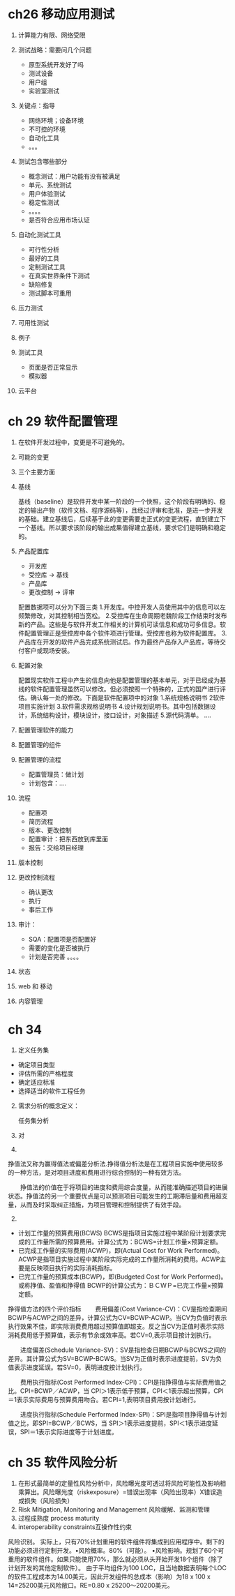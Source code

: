 # ch26 移动应用测试

1. 计算能力有限、网络受限
2. 测试战略：需要问几个问题

    - 原型系统开发好了吗
    - 测试设备
    - 用户组
    - 实验室测试

3. 关键点：指导

    - 网络环境；设备环境
    - 不可控的环境
    - 自动化工具
    - 。。。

4. 测试包含哪些部分

   - 概念测试：用户功能有没有被满足
   - 单元、系统测试
   - 用户体验测试
   - 稳定性测试
   - 。。。。
   - 是否符合应用市场认证

5. 自动化测试工具

   - 可行性分析
   - 最好的工具
   - 定制测试工具
   - 在真实世界条件下测试
   - 缺陷修复
   - 测试脚本可重用

6. 压力测试
7. 可用性测试
8. 例子
9. 测试工具

    - 页面是否正常显示
    - 模拟器

10. 云平台

# ch 29 软件配置管理

1. 在软件开发过程中，变更是不可避免的。
2.  可能的变更
3.  三个主要方面
4.  基线

    基线（baseline）是软件开发中某一阶段的一个快照，这个阶段有明确的、稳定的输出产物（软件文档、程序源码等），且经过评审和批准，是进一步开发的基础。建立基线后，后续基于此的变更需要走正式的变更流程，直到建立下一个基线。所以要求该阶段的输出成果值得建立基线，要求它们是明确和稳定的。

5. 产品配置库

    - 开发库
    - 受控库 -> 基线
    - 产品库
    - 更改控制 -> 评审

    配置数据项可以分为下面三类
    1.开发库。中控开发人员使用其中的信息可以左频繁修改，对其控制相当宽松。
    2.受控库在生命周期老魏阶段工作结束时发布新的产品。这些是与软件开发工作相关的计算机可读信息和成功可多信息。软件配置管理正是受控库中各个软件项进行管理。受控库也称为软件配置库。
    3.产品库在开发的软件产品完成系统测试后。作为最终产品存入产品库，等待交付客户或现场安装。

1. 配置对象

    配置现实软件工程中产生的信息向他是配置管理的基本单元，对于已经成为基线的软件配置管理虽然可以修改。但必须按照一个特殊的，正式的国产进行评估。确认每一处的修改。下面是软件配置项中的对象
    1.系统规格说明书
    2软件项目实施计划
    3.软件需求规格说明书
    4.设计规划说明书。其中包括数据设计，系统结构设计，模块设计，接口设计，对象描述
    5.源代码清单。
    ....

2. 配置管理软件的能力
3. 配置管理的组件
4. 配置管理的流程
    - 配置管理员：做计划
    - 计划包含：....

5. 流程

    - 配置项
    - 简历流程
    - 版本、更改控制
    - 配置审计：把东西放到库里面
    - 报告：交给项目经理

6. 版本控制
7. 更改控制流程
    - 确认更改
    - 执行
    - 事后工作
8. 审计：
    - SQA：配置项是否配置好
    - 需要的变化是否被执行
    - 计划是否完善
    。。。。
9. 状态
10. web 和 移动
11. 内容管理

# ch 34

1. 定义任务集

- 确定项目类型
- 评估所需的严格程度
- 确定适应标准
- 选择适当的软件工程任务

2. 需求分析的概念定义：

    任务集分析

3. 对

1. 
挣值法又称为赢得值法或偏差分析法.挣得值分析法是在工程项目实施中使用较多的一种方法，是对项目进度和费用进行综合控制的一种有效方法。

　　挣值法的价值在于将项目的进度和费用综合度量，从而能准确描述项目的进展状态。挣值法的另一个重要优点是可以预测项目可能发生的工期滞后量和费用超支量，从而及时采取纠正措施，为项目管理和控制提供了有效手段。

2. 
- 计划工作量的预算费用(BCWS) BCWS是指项目实施过程中某阶段计划要求完成的工作量所需的预算费用。计算公式为：BCWS=计划工作量×预算定额。
- 已完成工作量的实际费用(ACWP)，即(Actual Cost for Work Performed)。ACWP是指项目实施过程中某阶段实际完成的工作量所消耗的费用。ACWP主要是反映项目执行的实际消耗指标。
- 已完工作量的预算成本(BCWP)，即(Budgeted Cost for Work Performed)。或称挣值、盈值和挣得值 BCWP的计算公式为：ＢＣＷＰ=已完工作量×预算定额。

挣得值方法的四个评价指标
　　费用偏差(Cost Variance-CV)：CV是指检查期间BCWP与ACWP之间的差异，计算公式为CV=BCWP-ACWP。当CV为负值时表示执行效果不佳，即实际消费费用超过预算值即超支。反之当CV为正值时表示实际消耗费用低于预算值，表示有节余或效率高。若CV=0,表示项目按计划执行。

　　进度偏差(Schedule Variance-SV)：SV是指检查日期BCWP与BCWS之间的差异。其计算公式为SV=BCWP-BCWS。当SV为正值时表示进度提前，SV为负值表示进度延误。若SV=0，表明进度按计划执行。

　　费用执行指标(Cost Performed Index-CPI)：CPI是指挣得值与实际费用值之比。CPI=BCWP／ACWP，当 CPI＞1表示低于预算，CPI＜1表示超出预算，CPI＝1表示实际费用与预算费用吻合。若CPI=1,表明项目费用按计划进行。

　　进度执行指标(Schedule Performed Index-SPI)：SPI是指项目挣得值与计划值之比，即SPI=BCWP／BCWS，当 SPI＞1表示进度提前，SPI＜1表示进度延误，SPI＝1表示实际进度等于计划进度。

# ch 35 软件风险分析

1. 在形式最简单的定量性风险分析中，风险曝光度可透过将风险可能性及影响相乘算出。风险曝光度（riskexposure）=错误出现率（风险出现率）X错误造成损失（风险损失）
2. Risk Mitigation, Monitoring and Management 风险缓解、监测和管理
3. 过程成熟度 process maturity
4. interoperability constraints互操作性约束

风险识别。
实际上，只有70%计划重用的软件组件将集成到应用程序中。剩下的功能必须进行定制开发。•风险概率。80%（可能）。
•风险影响。规划了60个可重用的软件组件。如果只能使用70%，那么就必须从头开始开发18个组件（除了计划开发的其他定制软件）。
由于平均组件为100 LOC，且当地数据表明每个LOC的软件工程成本为14.00美元，因此开发组件的总成本（影响）为18 x 100 x 14=25200美元风险敞口。RE=0.80 x 25200〜20200美元。
